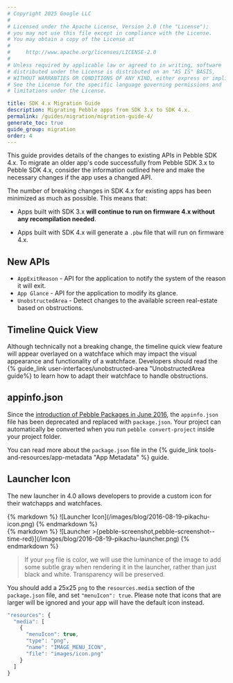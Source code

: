 ```yaml
---
# Copyright 2025 Google LLC
#
# Licensed under the Apache License, Version 2.0 (the "License");
# you may not use this file except in compliance with the License.
# You may obtain a copy of the License at
#
#     http://www.apache.org/licenses/LICENSE-2.0
#
# Unless required by applicable law or agreed to in writing, software
# distributed under the License is distributed on an "AS IS" BASIS,
# WITHOUT WARRANTIES OR CONDITIONS OF ANY KIND, either express or implied.
# See the License for the specific language governing permissions and
# limitations under the License.

title: SDK 4.x Migration Guide
description: Migrating Pebble apps from SDK 3.x to SDK 4.x.
permalink: /guides/migration/migration-guide-4/
generate_toc: true
guide_group: migration
order: 4
---
```


This guide provides details of the changes to existing APIs in Pebble
SDK 4.x. To migrate an older app's code successfully from Pebble SDK 3.x to
Pebble SDK 4.x, consider the information outlined here and make the necessary
changes if the app uses a changed API.

The number of breaking changes in SDK 4.x for existing apps has been minimized
as much as possible. This means that:

* Apps built with SDK 3.x **will continue to run on firmware 4.x without any
  recompilation needed**.

* Apps built with SDK 4.x will generate a `.pbw` file that will run on firmware
  4.x.

## New APIs

* ``AppExitReason`` - API for the application to notify the system of the reason
it will exit.
* ``App Glance`` - API for the application to modify its glance.
* ``UnobstructedArea`` - Detect changes to the available screen real-estate
based on obstructions.

## Timeline Quick View

Although technically not a breaking change, the timeline quick view feature will
appear overlayed on a watchface which may impact the visual appearance and
functionality of a watchface. Developers should read the
{% guide_link user-interfaces/unobstructed-area "UnobstructedArea guide%} to
learn how to adapt their watchface to handle obstructions.

## appinfo.json

Since the [introduction of Pebble Packages in June 2016](/blog/2016/06/07/pebble-packages/), the `appinfo.json`
file has been deprecated and replaced with `package.json`. Your project can
automatically be converted when you run `pebble convert-project` inside your
project folder.

You can read more about the `package.json` file in the
{% guide_link tools-and-resources/app-metadata "App Metadata" %} guide.

## Launcher Icon

The new launcher in 4.0 allows developers to provide a custom icon for
their watchapps and watchfaces.

<div class="pebble-dual-image">
  <div class="panel">
  {% markdown %}
  ![Launcher Icon](/images/blog/2016-08-19-pikachu-icon.png)
  {% endmarkdown %}
  </div>
  <div class="panel">
  {% markdown %}
  ![Launcher >{pebble-screenshot,pebble-screenshot--time-red}](/images/blog/2016-08-19-pikachu-launcher.png)
  {% endmarkdown %}
  </div>
</div>

> If your `png` file is color, we will use the luminance of the image to add
> some subtle gray when rendering it in the launcher, rather than just black
> and white. Transparency will be preserved.

You should add a 25x25 `png` to the `resources.media` section of the
`package.json` file, and set `"menuIcon": true`.
Please note that icons that are larger will be ignored and 
your app will have the default icon instead.

```js
"resources": {
  "media": [
    {
      "menuIcon": true,
      "type": "png",
      "name": "IMAGE_MENU_ICON",
      "file": "images/icon.png"
    }
  ]
}
```

